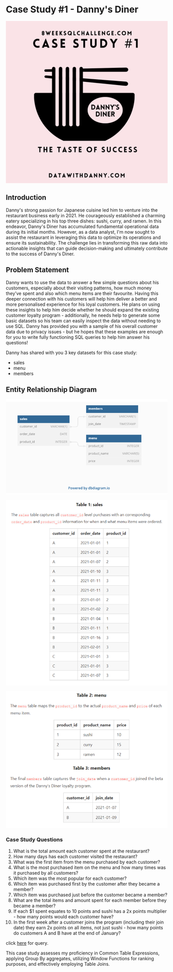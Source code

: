 # Case Study #1 - Danny's Diner


![](image_case_study_1.png)

## Introduction
Danny's strong passion for Japanese cuisine led him to venture into the restaurant business early in 2021. He courageously established a charming eatery specializing in his top three dishes: sushi, curry, and ramen. In this endeavor, Danny's Diner has accumulated fundamental operational data during its initial months. However, as a data analyst, I'm now sought to assist the restaurant in leveraging this data to optimize its operations and ensure its sustainability. The challenge lies in transforming this raw data into actionable insights that can guide decision-making and ultimately contribute to the success of Danny's Diner.

## Problem Statement
Danny wants to use the data to answer a few simple questions about his customers, especially about their visiting patterns, how much money they’ve spent and also which menu items are their favourite. Having this deeper connection with his customers will help him deliver a better and more personalised experience for his loyal customers.
He plans on using these insights to help him decide whether he should expand the existing customer loyalty program - additionally, he needs help to generate some basic datasets so his team can easily inspect the data without needing to use SQL.
Danny has provided you with a sample of his overall customer data due to privacy issues - but he hopes that these examples are enough for you to write fully functioning SQL queries to help him answer his questions!

Danny has shared with you 3 key datasets for this case study:
- sales
- menu
- members 

## Entity Relationship Diagram
  
![](ERD.PNG)

![](table1.PNG)  

![](table2.PNG)

### Case Study Questions


1.  What is the total amount each customer spent at the restaurant?
2.  How many days has each customer visited the restaurant?
3.  What was the first item from the menu purchased by each customer?
4.  What is the most purchased item on the menu and how many times was it purchased by all customers?
5.  Which item was the most popular for each customer?
6.  Which item was purchased first by the customer after they became a member?
7.  Which item was purchased just before the customer became a member?
8.  What are the total items and amount spent for each member before they became a member?
9.  If each $1 spent equates to 10 points and sushi has a 2x points multiplier - how many points would each customer have?
10.  In the first week after a customer joins the program (including their join date) they earn 2x points on all items, not just sushi - how many points do customers A and B have at the end of January?

click [here](https://github.com/protechanalysis/Danny-Ma-SQL-Diner-Case-Study/blob/main/Danny's%20Diner) for query.

This case study assesses my proficiency in Common Table Expressions, applying Group By aggregates, utilizing Window Functions for ranking purposes, and effectively employing Table Joins.
